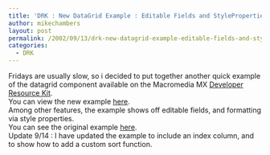 ```yaml
---
title: 'DRK : New DataGrid Example : Editable Fields and StyleProperties'
author: mikechambers
layout: post
permalink: /2002/09/13/drk-new-datagrid-example-editable-fields-and-styleproperties/
categories:
  - DRK
---
```



Fridays are usually slow, so i decided to put together another quick example of the datagrid component available on the Macromedia MX [Developer Resource Kit][1].  
You can view the new example [here][2].  
Among other features, the example shows off editable fields, and formatting via style properties.  
You can see the original example [here][3].  
Update 9/14 : I have updated the example to include an index column, and to show how to add a custom sort function.

 [1]: http://www.macromedia.com/software/drk/
 [2]: /mesh/drk/dg_2.html
 [3]: http://radio.weblogs.com/0106797/2002/09/10.html#a269